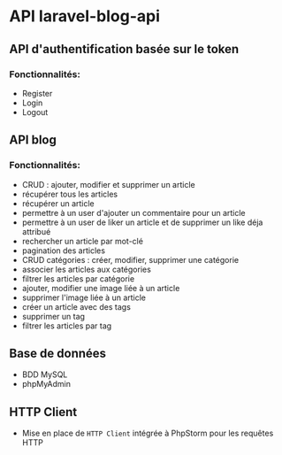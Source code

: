 # API laravel-blog-api

## API d'authentification basée sur le token
### Fonctionnalités: 
- Register
- Login
- Logout

## API blog
### Fonctionnalités: 
- CRUD : ajouter, modifier et supprimer un article
- récupérer tous les articles
- récupérer un article
- permettre à un user d'ajouter un commentaire pour un article
- permettre à un user de liker un article et de supprimer un like déja attribué
- rechercher un article par mot-clé
- pagination des articles
- CRUD catégories : créer, modifier, supprimer une catégorie
- associer les articles aux catégories
- filtrer les articles par catégorie
- ajouter, modifier une image liée à un article
- supprimer l'image liée à un article
- créer un article avec des tags
- supprimer un tag
- filtrer les articles par tag

## Base de données
- BDD MySQL
- phpMyAdmin

## HTTP Client
- Mise en place de `HTTP Client` intégrée à PhpStorm pour les requêtes HTTP
